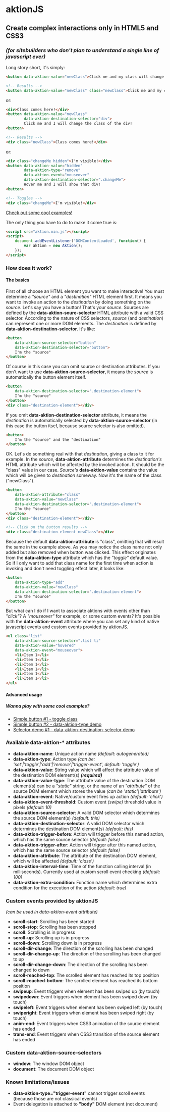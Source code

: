 # aktionJS

## Create complex interactions only in HTML5 and CSS3
### _(for sitebuilders who don't plan to understand a single line of javascript ever)_

Long story short, it's simply:

```html
<button data-aktion-value="newClass">Click me and my class will change!</button>

<!-- Results -->
<button data-aktion-value="newClass" class="newClass">Click me and my class will change!</button>
```

or:

```html
<div>Class comes here!</div>
<button data-aktion-value="newClass" 
        data-aktion-destination-selector="div">
        Click me and I will change the class of the div!
<button>

<!-- Results -->
<div class="newClass">Class comes here!</div>
```

or:

```html
<div class="changeMe hidden">I'm visible!</div>
<button data-aktion-value="hidden" 
        data-aktion-type="remove"
        data-aktion-event="mouseover"
        data-aktion-destination-selector=".changeMe">
        Hover me and I will show that div!
<button>

<!-- Toggles -->
<div class="changeMe">I'm visible!</div>
```

[Check out some cool examples!](#wanna-play-with-some-cool-examples)

The only thing you have to do to make it come true is:

```html
<script src="aktion.min.js"></script>
<script>
    document.addEventListener('DOMContentLoaded', function() {
        var aktion = new Aktion();
    });
</script>
```

### How does it work?
#### The basics

First of all choose an HTML element you want to make interactive! You must determine a _"source"_ and a _"destination"_ HTML element first. It means you want to invoke an action to the _destination_ by doing something on the _source_. Let's say you have a button! That's your _source_. Sources are defined by the **data-aktion-soure-selector** HTML attribute with a valid CSS selector. According to the nature of CSS selectors, _source_ (and _destination_) can represent one or more DOM elements. The _destination_ is defined by **data-aktion-destination-selector**. It's like:

```html
<button
    data-aktion-source-selector="button"
    data-aktion-destination-selector="button">
    I'm the "source"
</button>
```

Of course in this case you can omit source or destination attributes. If you don't want to use **data-aktion-source-selector**, it means the _source_ is automatically the button element itself.

```html
<button
    data-aktion-destination-selector=".destination-element">
    I'm the "source"
</button>
<div class="destination-element"></div>
```

If you omit **data-aktion-destination-selector** attribute, it means the _destination_ is automatically selected by **data-aktion-source-selector** (in this case the button itsef, because source selector is also omitted).

```html
<button>
    I'm the "source" and the "destination"
</button>
```

OK. Let's do something real with that _destination_, giving a class to it for example. In the _source_, **data-aktion-attribute** determines the _destination's_ HTML attribute which will be affected by the invoked action. It should be the "class" value in our case. _Source's_ **data-aktion-value** contains the value which will be given to _destination_ someway. Now it's the name of the class ("newClass").

```html
<button
    data-aktion-attribute="class"
    data-aktion-value="newClass"
    data-aktion-destination-selector=".destination-element">
    I'm the "source"
</button>
<div class="destination-element"></div>

<!-- Click on the button results -->
<div class="destination-element newClass"></div>
```

Because the default **data-aktion-attribute** is "class", omitting that will result the same in the example above. As you may notice the class name not only added but also removed when button was clicked. This effect originates from the **data-aktion-type** attribute which has the _"toggle"_ default value. So if I only want to add that class name for the first time when action is invoking and don't need toggling effect later, it looks like:

```html
<button
    data-aktion-type="add"
    data-aktion-value="newClass"
    data-aktion-destination-selector=".destination-element">
    I'm the "source"
</button>
```

But what can I do if I want to associate aktions with events other than _"click"_? A _"mouseover"_ for example, or some custom events? It's possible with the **data-aktion-event** attribute where you can set any kind of native javascript events and custom events provided by aktionJS.

```html
<ul class="list"
    data-aktion-source-selector=".list li"
    data-aktion-value="hovered"
    data-aktion-event="mouseover">
    <li>Item 1</li>
    <li>Item 1</li>
    <li>Item 1</li>
    <li>Item 1</li>
    <li>Item 1</li>
    <li>Item 1</li>
</ul>
```

#### Advanced usage
##### Wanna play with some cool examples?

- [Simple button #1 - toggle class]
- [Simple button #2 - data-aktion-type demo]
- [Selector demo #1 - data-aktion-destination-selector demo]

### Available data-aktion-* attributes

- **data-aktion-name**: Unique action name _(default: autogenerated)_
- **data-aktion-type**: Action type _(can be: 'set'|'toggle'|'add'|'remove'|'trigger-event', default: 'toggle')_
- **data-aktion-value**: String value which will affect the attribute value of the destination DOM element(s) **_(required)_**
- **data-aktion-value-type**: The attribute value of the destination DOM element(s) can be a _"static"_ string, or the name of an _"attribute"_ of the source DOM element which stores the value _(can be 'static'|'attribute')_
- **data-aktion-event**: Native/custom event fires up action _(default: 'click')_
- **data-aktion-event-threshold**: Custom event _(swipe)_ threshold value in pixels _(default: 10)_
- **data-aktion-source-selector**: A valid DOM selector which determines the source DOM element(s) _(default: this)_
- **data-aktion-destination-selector**: A valid DOM selector which determines the destination DOM element(s) _(default: this)_
- **data-aktion-trigger-before**: Action will trigger before this named action, which has the same source selector _(default: false)_
- **data-aktion-trigger-after**: Action will trigger after this named action, which has the same source selector _(default: false)_
- **data-aktion-attribute**: The attribute of the destination DOM element, which will be affected _(default: 'class')_
- **data-aktion-interval-time**: Time of the function calling interval (in milliseconds). Currently used at custom scroll event checking _(default: 100)_
- **data-aktion-extra-condition**: Function name which determines extra condition for the execution of the action _(default: true)_

### Custom events provided by aktionJS
_(can be used in data-aktion-event attribute)_
- **scroll-start**: Scrolling has been started
- **scroll-stop**: Scrolling has been stopped
- **scroll**: Scrolling is in progress
- **scroll-up**: Scrolling up is in progress
- **scroll-down**: Scrolling down is in progress
- **scroll-dir-change**: The direction of the scrolling has been changed
- **scroll-dir-change-up**: The direction of the scrolling has been changed to up
- **scroll-dir-change-down**: The direction of the scrolling has been changed to down
- **scroll-reached-top**: The scrolled element has reached its top position
- **scroll-reached-bottom**: The scrolled element has reached its bottom position
- **swipeup**: Event triggers when element has been swiped up (by touch)
- **swipedown**: Event triggers when element has been swiped down (by touch)
- **swipeleft**: Event triggers when element has been swiped left (by touch)
- **swiperight**: Event triggers when element has been swiped right (by touch)
- **anim-end**: Event triggers when CSS3 animation of the source element has ended
- **trans-end**: Event triggers when CSS3 transition of the source element has ended

### Custom data-aktion-source-selectors

- **window**: The window DOM object
- **document**: The document DOM object

### Known limitations/issues

- **data-aktion-type="trigger-event"** cannot trigger scroll events (because those are not classical events)
- Event delegation is attached to **"body"** DOM element (not document)

[Simple button #1 - toggle class]: <https://jsfiddle.net/megant/c1y7d9k1/>
[Simple button #2 - data-aktion-type demo]: <https://jsfiddle.net/megant/x8eLyrdz/>
[Selector demo #1 - data-aktion-destination-selector demo]: <https://jsfiddle.net/megant/jLjdztja/>